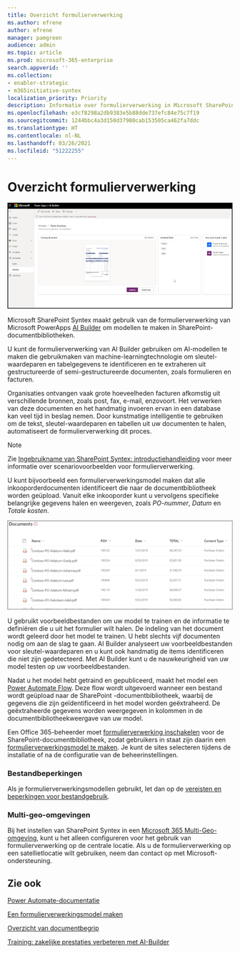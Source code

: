 ```yaml
---
title: Overzicht formulierverwerking
ms.author: efrene
author: efrene
manager: pamgreen
audience: admin
ms.topic: article
ms.prod: microsoft-365-enterprise
search.appverid: ''
ms.collection:
- enabler-strategic
- m365initiative-syntex
localization_priority: Priority
description: Informatie over formulierverwerking in Microsoft SharePoint Syntex
ms.openlocfilehash: e3cf8298a2db9383e5b88dde737efc84e75c7f19
ms.sourcegitcommit: 1244bbc4a3d150d37980cab153505ca462fa7ddc
ms.translationtype: HT
ms.contentlocale: nl-NL
ms.lasthandoff: 03/26/2021
ms.locfileid: "51222255"
---
```

# <a name="form-processing-overview"></a>Overzicht formulierverwerking

 ![AI Builder](../media/content-understanding/ai-builder.png)</br>

Microsoft SharePoint Syntex maakt gebruik van de formulierverwerking van Microsoft PowerApps [AI Builder](/ai-builder/overview) om modellen te maken in SharePoint-documentbibliotheken.

U kunt de formulierverwerking van AI Builder gebruiken om AI-modellen te maken die gebruikmaken van machine-learningtechnologie om sleutel-waardeparen en tabelgegevens te identificeren en te extraheren uit gestructureerde of semi-gestructureerde documenten, zoals formulieren en facturen.

Organisaties ontvangen vaak grote hoeveelheden facturen afkomstig uit verschillende bronnen, zoals post, fax, e-mail, enzovoort. Het verwerken van deze documenten en het handmatig invoeren ervan in een database kan veel tijd in beslag nemen. Door kunstmatige intelligentie te gebruiken om de tekst, sleutel-waardeparen en tabellen uit uw documenten te halen, automatiseert de formulierverwerking dit proces. 

> [!NOTE]
> Zie [Ingebruikname van SharePoint Syntex: introductiehandleiding](./adoption-getstarted.md) voor meer informatie over scenariovoorbeelden voor formulierverwerking.

U kunt bijvoorbeeld een formulierverwerkingsmodel maken dat alle inkooporderdocumenten identificeert die naar de documentbibliotheek worden geüpload. Vanuit elke inkooporder kunt u vervolgens specifieke belangrijke gegevens halen en weergeven, zoals *PO-nummer*, *Datum* en *Totale kosten*.

![Documentbibliotheekweergave](../media/content-understanding/doc-lib-done.png)</br>  

U gebruikt voorbeeldbestanden om uw model te trainen en de informatie te definiëren die u uit het formulier wilt halen. De indeling van het document wordt geleerd door het model te trainen. U hebt slechts vijf documenten nodig om aan de slag te gaan. AI Builder analyseert uw voorbeeldbestanden voor sleutel-waardeparen en u kunt ook handmatig de items identificeren die niet zijn gedetecteerd.  Met AI Builder kunt u de nauwkeurigheid van uw model testen op uw voorbeeldbestanden.

Nadat u het model hebt getraind en gepubliceerd, maakt het model een [Power Automate Flow](/power-automate/getting-started). Deze flow wordt uitgevoerd wanneer een bestand wordt geüpload naar de SharePoint -documentbibliotheek, waarbij de gegevens die zijn geïdentificeerd in het model worden geëxtraheerd. De geëxtraheerde gegevens worden weergegeven in kolommen in de documentbibliotheekweergave van uw model.

Een Office 365-beheerder moet [formulierverwerking inschakelen](./set-up-content-understanding.md) voor de SharePoint-documentbibliotheek, zodat gebruikers in staat zijn daarin een [formulierverwerkingsmodel te maken](create-a-form-processing-model.md). Je kunt de sites selecteren tijdens de installatie of na de configuratie van de beheerinstellingen.

### <a name="file-limitations"></a>Bestandbeperkingen

Als je formulierverwerkingsmodellen gebruikt, let dan op de [vereisten en beperkingen voor bestandgebruik](/ai-builder/form-processing-model-requirements).

### <a name="multi-geo-environments"></a>Multi-geo-omgevingen

Bij het instellen van SharePoint Syntex in een [Microsoft 365 Multi-Geo-omgeving](../enterprise/microsoft-365-multi-geo.md), kunt u het alleen configureren voor het gebruik van formulierverwerking op de centrale locatie. Als u de formulierverwerking op een satellietlocatie wilt gebruiken, neem dan contact op met Microsoft-ondersteuning.






## <a name="see-also"></a>Zie ook
  
[Power Automate-documentatie](/power-automate/)

[Een formulierverwerkingsmodel maken](create-a-form-processing-model.md)

[Overzicht van documentbegrip](document-understanding-overview.md)

[Training: zakelijke prestaties verbeteren met AI-Builder](/learn/paths/improve-business-performance-ai-builder/?source=learn)